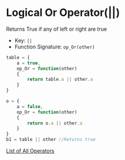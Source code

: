 # Logical Or Operator(\|\|)

Returns True if any of left or right are true

- Key: `||`
- Function Signature: `op_Or(other)`

```js
table = {
	a = true,
	op_Or = function(other)
	{
		return table.a || other.a
	}
}

o = {
	a = false,
	op_Or = function(other)
	{
		return o.a || other.a
	}
}
b1 = table || other //Returns true
```

[List of All Operators](./Operators.md)